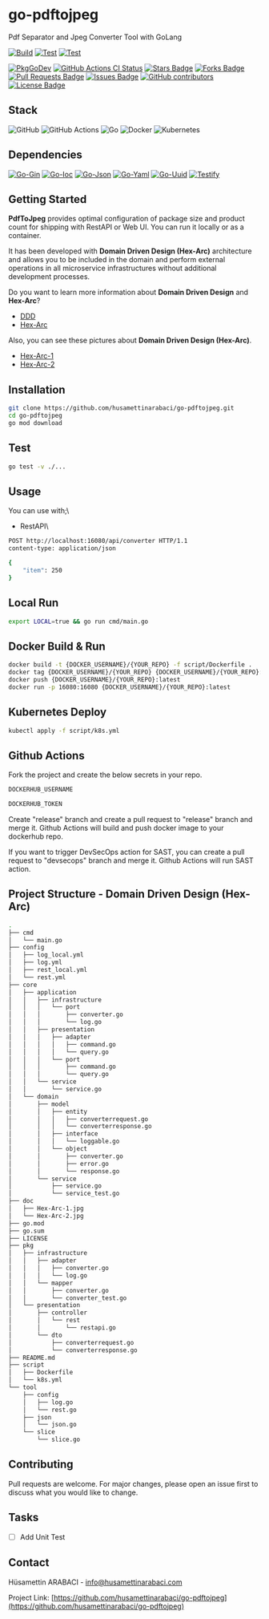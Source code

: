 # go-pdftojpeg
Pdf Separator and Jpeg Converter Tool with GoLang

[![Build](https://github.com/husamettinarabaci/go-pdftojpeg/actions/workflows/build.yml/badge.svg)](https://github.com/husamettinarabaci/go-pdftojpeg/actions/workflows/build.yml)
[![Test](https://github.com/husamettinarabaci/go-pdftojpeg/actions/workflows/test.yml/badge.svg)](https://github.com/husamettinarabaci/go-pdftojpeg/actions/workflows/test.yml)
[![Test](https://github.com/husamettinarabaci/go-pdftojpeg/actions/workflows/sast.yml/badge.svg)](https://github.com/husamettinarabaci/go-pdftojpeg/actions/workflows/sast.yml)

<a href="https://kaos.sh/g/go-badge"><img src="https://gh.kaos.st/godoc.svg" alt="PkgGoDev" /></a>
<a href="https://kaos.sh/w/go-badge/ci"><img src="https://kaos.sh/w/go-badge/ci.svg" alt="GitHub Actions CI Status" /></a>
<a href="https://github.com/husamettinarabaci/go-pdftojpeg/stargazers"><img src="https://img.shields.io/github/stars/husamettinarabaci/go-pdftojpeg" alt="Stars Badge"/></a>
<a href="https://github.com/husamettinarabaci/go-pdftojpeg/network/members"><img src="https://img.shields.io/github/forks/husamettinarabaci/go-pdftojpeg" alt="Forks Badge"/></a>
<a href="https://github.com/husamettinarabaci/go-pdftojpeg/pulls"><img src="https://img.shields.io/github/issues-pr/husamettinarabaci/go-pdftojpeg" alt="Pull Requests Badge"/></a>
<a href="https://github.com/husamettinarabaci/go-pdftojpeg/issues"><img src="https://img.shields.io/github/issues/husamettinarabaci/go-pdftojpeg" alt="Issues Badge"/></a>
<a href="https://github.com/husamettinarabaci/go-pdftojpeg/graphs/contributors"><img alt="GitHub contributors" src="https://img.shields.io/github/contributors/husamettinarabaci/go-pdftojpeg?color=2b9348"></a>
<a href="https://github.com/husamettinarabaci/go-pdftojpeg/blob/master/LICENSE"><img src="https://img.shields.io/github/license/husamettinarabaci/go-pdftojpeg?color=2b9348" alt="License Badge"/></a>

## Stack
![GitHub](https://img.shields.io/badge/github-%23121011.svg?style=for-the-badge&logo=github&logoColor=white)
![GitHub Actions](https://img.shields.io/badge/github%20actions-%232671E5.svg?style=for-the-badge&logo=githubactions&logoColor=white)
![Go](https://img.shields.io/badge/go-%2300ADD8.svg?style=for-the-badge&logo=go&logoColor=white)
![Docker](https://img.shields.io/badge/docker-%230db7ed.svg?style=for-the-badge&logo=docker&logoColor=white)
![Kubernetes](https://img.shields.io/badge/kubernetes-%23326ce5.svg?style=for-the-badge&logo=kubernetes&logoColor=white)

## Dependencies
[![Go-Gin](https://img.shields.io/badge/GoLib-Gin-green.svg)](https://github.com/gin-gonic/gin/)
[![Go-Ioc](https://img.shields.io/badge/GoLib-Ioc-green.svg)](https://github.com/golobby/container/v3/)
[![Go-Json](https://img.shields.io/badge/GoLib-Json-green.svg)](https://github.com/goccy/go-json/)
[![Go-Yaml](https://img.shields.io/badge/GoLib-Yaml-green.svg)](https://gopkg.in/yaml.v3/)
[![Go-Uuid](https://img.shields.io/badge/GoLib-Uuid-green.svg)](https://github.com/google/uuid/)
[![Testify](https://img.shields.io/badge/GoLib-Testify-green.svg)](https://github.com/stretchr/testify/)

## Getting Started
<b>PdfToJpeg</b> provides optimal configuration of package size and product count for shipping with RestAPI or Web UI. You can run it locally or as a container. 


It has been developed with <b>Domain Driven Design (Hex-Arc)</b> architecture and allows you to be included in the domain and perform external operations in all microservice infrastructures without additional development processes. 

Do you want to learn more information about <b>Domain Driven Design</b> and <b>Hex-Arc</b>? 
 - [DDD](https://en.wikipedia.org/wiki/Domain-driven_design)
 - [Hex-Arc](https://en.wikipedia.org/wiki/Hexagonal_architecture_(software))

Also, you can see these pictures about <b>Domain Driven Design (Hex-Arc)</b>. 
 - [Hex-Arc-1](https://github.com/husamettinarabaci/go-pdftojpeg/tree/main/doc/Hex-Arc-1.jpg)
 - [Hex-Arc-2](https://github.com/husamettinarabaci/go-pdftojpeg/tree/main/doc/Hex-Arc-2.jpg)


## Installation
```bash
git clone https://github.com/husamettinarabaci/go-pdftojpeg.git
cd go-pdftojpeg
go mod download
```

## Test
```bash
go test -v ./...
```

## Usage
You can use with;\
 - RestAPI\
```bash
POST http://localhost:16080/api/converter HTTP/1.1
content-type: application/json

{
    "item": 250
}
```

## Local Run
```bash
export LOCAL=true && go run cmd/main.go
```

## Docker Build & Run
```bash
docker build -t {DOCKER_USERNAME}/{YOUR_REPO} -f script/Dockerfile .
docker tag {DOCKER_USERNAME}/{YOUR_REPO} {DOCKER_USERNAME}/{YOUR_REPO}:latest
docker push {DOCKER_USERNAME}/{YOUR_REPO}:latest
docker run -p 16080:16080 {DOCKER_USERNAME}/{YOUR_REPO}:latest
```

## Kubernetes Deploy
```bash
kubectl apply -f script/k8s.yml
```

## Github Actions
Fork the project and create the below secrets in your repo.

```bash
DOCKERHUB_USERNAME

DOCKERHUB_TOKEN
```

Create "release" branch and create a pull request to "release" branch and merge it. Github Actions will build and push docker image to your dockerhub repo.

If you want to trigger DevSecOps action for SAST, you can create a pull request to "devsecops" branch and merge it. Github Actions will run SAST action.

## Project Structure - Domain Driven Design (Hex-Arc)
```bash
.
├── cmd
│   └── main.go
├── config
│   ├── log_local.yml
│   ├── log.yml
│   ├── rest_local.yml
│   └── rest.yml
├── core
│   ├── application
│   │   ├── infrastructure
│   │   │   └── port
│   │   │       ├── converter.go
│   │   │       └── log.go
│   │   ├── presentation
│   │   │   ├── adapter
│   │   │   │   ├── command.go
│   │   │   │   └── query.go
│   │   │   └── port
│   │   │       ├── command.go
│   │   │       └── query.go
│   │   └── service
│   │       └── service.go
│   └── domain
│       ├── model
│       │   ├── entity
│       │   │   ├── converterrequest.go
│       │   │   └── converterresponse.go
│       │   ├── interface
│       │   │   └── loggable.go
│       │   └── object
│       │       ├── converter.go
│       │       ├── error.go
│       │       └── response.go
│       └── service
│           ├── service.go
│           └── service_test.go
├── doc
│   ├── Hex-Arc-1.jpg
│   └── Hex-Arc-2.jpg
├── go.mod
├── go.sum
├── LICENSE
├── pkg
│   ├── infrastructure
│   │   ├── adapter
│   │   │   ├── converter.go
│   │   │   └── log.go
│   │   └── mapper
│   │       ├── converter.go
│   │       └── converter_test.go
│   └── presentation
│       ├── controller
│       │   └── rest
│       │       └── restapi.go
│       └── dto
│           ├── converterrequest.go
│           └── converterresponse.go
├── README.md
├── script
│   ├── Dockerfile
│   └── k8s.yml
└── tool
    ├── config
    │   ├── log.go
    │   └── rest.go
    ├── json
    │   └── json.go
    └── slice
        └── slice.go
```

## Contributing
Pull requests are welcome. For major changes, please open an issue first to discuss what you would like to change.

## Tasks
- [ ] Add Unit Test

## Contact

Hüsamettin ARABACI - info@husamettinarabaci.com

Project Link: [https://github.com/husamettinarabaci/go-pdftojpeg](https://github.com/husamettinarabaci/go-pdftojpeg)

